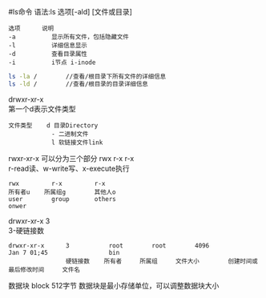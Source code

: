 #ls命令
语法:ls  选项[-ald] [文件或目录]
```text
选项		说明
-a			显示所有文件，包括隐藏文件
-l			详细信息显示
-d			查看目录属性
-i			i节点 i-inode
```
```bash
ls -la /		//查看/根目录下所有文件的详细信息
ls -ld /		//查看/根目录的目录详细信息
```
drwxr-xr-x	
第一个d表示文件类型		
```text
文件类型	d 目录Directory
			- 二进制文件
			l 软链接文件link
```
rwxr-xr-x 可以分为三个部分 rwx r-x r-x			
r-read读、w-write写、x-execute执行			
```text
rwx			r-x 		r-x
所有者u 	所属组g		其他人o
user		group		others
onwer		
```
drwxr-xr-x      3			
3-硬链接数
```text
drwxr-xr-x      3			root		root		4096			Jan 7 01;45					bin
				硬链接数	所有者		所属组		文件大小		创建时间或最后修改时间		文件名
```
数据块 block	512字节
数据块是最小存储单位，可以调整数据块大小
